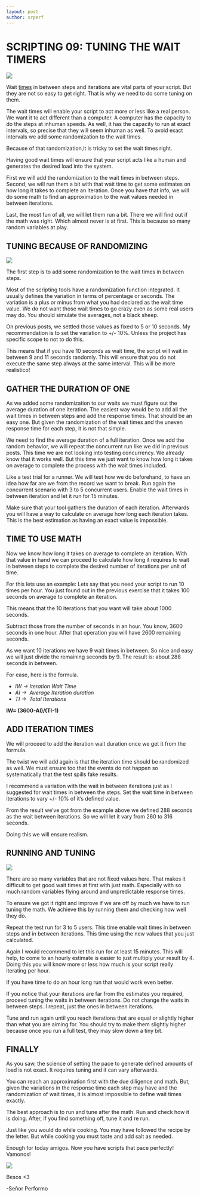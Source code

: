 ```yaml
---
layout: post
author: srperf
---
```

# SCRIPTING 09: TUNING THE WAIT TIMERS
  
![](https://i0.wp.com/www.srperf.com/wp-content/uploads/2017/11/ArtBoard-Image-41.jpg?fit=1200%2C600&ssl=1)

Wait [times](http://www.robvanderwoude.com/wait.php) in between steps and iterations are vital parts of your script. But they are not so easy to get right. That is why we need to do some tuning on them.

The wait times will enable your script to act more or less like a real person. We want it to act different than a computer. A computer has the capacity to do the steps at inhuman speeds. As well, it has the capacity to run at exact intervals, so precise that they will seem inhuman as well. To avoid exact intervals we add some randomization to the wait times.

Because of that randomization,it is tricky to set the wait times right.

Having good wait times will ensure that your script acts like a human and generates the desired load into the system.

First we will add the randomization to the wait times in between steps. Second, we will run them a bit with that wait time to get some estimates on how long it takes to complete an iteration. Once you have that info, we will do some math to find an approximation to the wait values needed in between iterations.

Last, the most fun of all, we will let them run a bit. There we will find out if the math was right. Which almost never is at first. This is because so many random variables at play.

## TUNING BECAUSE OF RANDOMIZING

![](https://i0.wp.com/www.srperf.com/wp-content/uploads/2017/11/ArtBoard-Image-45.jpg?resize=500%2C500&ssl=1)

The first step is to add some randomization to the wait times in between steps.

Most of the scripting tools have a randomization function integrated. It usually defines the variation in terms of percentage or seconds. The variation is a plus or minus from what you had declared as the wait time value. We do not want those wait times to go crazy even as some real users may do. You should simulate the averages, not a black sheep.

On previous posts, we settled those values as fixed to 5 or 10 seconds. My recommendation is to set the variation to +/- 10%. Unless the project has specific scope to not to do this.

This means that if you have 10 seconds as wait time, the script will wait in between 9 and 11 seconds randomly. This will ensure that you do not execute the same step always at the same interval. This will be more realistico!

## GATHER THE DURATION OF ONE

As we added some randomization to our waits we must figure out the average duration of one iteration. The easiest way would be to add all the wait times in between steps and add the response times. That should be an easy one. But given the randomization of the wait times and the uneven response time for each step, it is not that simple.

We need to find the average duration of a full iteration. Once we add the random behavior, we will repeat the concurrent run like we did in previous posts. This time we are not looking into testing concurrency. We already know that it works well. But this time we just want to know how long it takes on average to complete the process with the wait times included.

Like a test trial for a runner. We will test how we do beforehand, to have an idea how far are we from the record we want to break. Run again the concurrent scenario with 3 to 5 concurrent users. Enable the wait times in between iteration and let it run for 15 minutes.

Make sure that your tool gathers the duration of each iteration. Afterwards you will have a way to calculate on average how long each iteration takes. This is the best estimation as having an exact value is impossible.

## TIME TO USE MATH

Now we know how long it takes on average to complete an iteration. With that value in hand we can proceed to calculate how long it requires to wait in between steps to complete the desired number of iterations per unit of time.

For this lets use an example: Lets say that you need your script to run 10 times per hour. You just found out in the previous exercise that it takes 100 seconds on average to complete an iteration.

This means that the 10 iterations that you want will take about 1000 seconds.

Subtract those from the number of seconds in an hour. You know, 3600 seconds in one hour. After that operation you will have 2600 remaining seconds.

As we want 10 iterations we have 9 wait times in between. So nice and easy we will just divide the remaining seconds by 9. The result is: about 288 seconds in between.

For ease, here is the formula.

- _IW -> Iteration Wait Time_
- _AI ->  Average Iteration duration_
- _TI ->  Total Iterations_

**IW= (3600-AI)/(TI-1)**

## ADD ITERATION TIMES

We will proceed to add the iteration wait duration once we get it from the formula.

The twist we will add again is that the iteration time should be randomized as well. We must ensure too that the events do not happen so systematically that the test spills fake results.

I recommend a variation with the wait in between iterations just as I suggested for wait times in between the steps. Set the wait time in between iterations to vary +/- 10% of it’s defined value.

From the result we’ve got from the example above we defined 288 seconds as the wait between iterations. So we will let it vary from 260 to 316 seconds.

Doing this we will ensure realism.

## RUNNING AND TUNING

![](https://i0.wp.com/www.srperf.com/wp-content/uploads/2017/11/ArtBoard-Image-46.jpg?resize=300%2C225&ssl=1)

There are so many variables that are not fixed values here. That makes it difficult to get good wait times at first with just math. Especially with so much random variables flying around and unpredictable response times.

To ensure we got it right and improve if we are off by much we have to run tuning the math. We achieve this by running them and checking how well they do.

Repeat the test run for 3 to 5 users. This time enable wait times in between steps and in between iterations. This time using the new values that you just calculated.

Again I would recommend to let this run for at least 15 minutes. This will help, to come to an hourly estimate is easier to just multiply your result by 4. Doing this you will know more or less how much is your script really iterating per hour.

If you have time to do an hour long run that would work even better.

If you notice that your iterations are far from the estimates you required, proceed tuning the waits in between iterations. Do not change the waits in between steps. I repeat, just the ones in between iterations.

Tune and run again until you reach iterations that are equal or slightly higher than what you are aiming for. You should try to make them slightly higher because once you run a full test, they may slow down a tiny bit.

## FINALLY

As you saw, the science of setting the pace to generate defined amounts of load is not exact. It requires tuning and it can vary afterwards.

You can reach an approximation first with the due diligence and math. But, given the variations in the response time each step may have and the randomization of wait times, it is almost impossible to define wait times exactly.

The best approach is to run and tune after the math. Run and check how it is doing. After, if you find something off, tune it and re run.

Just like you would do while cooking. You may have followed the recipe by the letter. But while cooking you must taste and add salt as needed.

Enough for today amigos. Now you have scripts that pace perfectly! Vamonos!

![](https://i0.wp.com/www.srperf.com/wp-content/uploads/2017/06/Continuara.png?resize=600%2C189&ssl=1)

Besos <3

-Señor Performo
